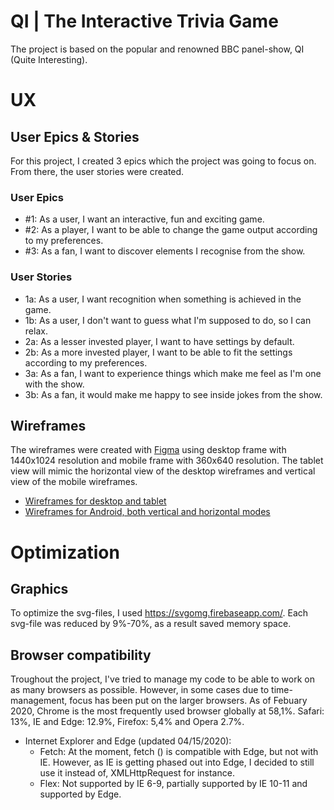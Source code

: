 # QI | The Interactive Trivia Game

The project is based on the popular and renowned BBC panel-show, QI (Quite Interesting).

# UX 

## User Epics & Stories

For this project, I created 3 epics which the project was going to focus on.
From there, the user stories were created.

### User Epics

- #1: As a user, I want an interactive, fun and exciting game.
- #2: As a player, I want to be able to change the game output according to my preferences.
- #3: As a fan, I want to discover elements I recognise from the show.

### User Stories

- 1a: As a user, I want recognition when something is achieved in the game.
- 1b: As a user, I don't want to guess what I'm supposed to do, so I can relax.
- 2a: As a lesser invested player, I want to have settings by default.
- 2b: As a more invested player, I want to be able to fit the settings according to my preferences.
- 3a: As a fan, I want to experience things which make me feel as I'm one with the show.
- 3b: As a fan, it would make me happy to see inside jokes from the show.

## Wireframes

The wireframes were created with [Figma](https://www.figma.com/) using desktop frame with 1440x1024 resolution and
mobile frame with 360x640 resolution. The tablet view will mimic the horizontal view of 
the desktop wireframes and vertical view of the mobile wireframes.

- [Wireframes for desktop and tablet](https://drive.google.com/file/d/1pP5lXm0wAV2CeT7902Hi35wqwvF6U3mJ/view?usp=sharing)
- [Wireframes for Android, both vertical and horizontal modes](https://drive.google.com/file/d/1-wCeThsL91tJUpkPDpE36bTpSyOMNnxO/view?usp=sharing)

# Optimization

## Graphics
To optimize the svg-files, I used https://svgomg.firebaseapp.com/. Each svg-file was reduced by 9%-70%, as a result saved memory space.

## Browser compatibility

Troughout the project, I've tried to manage my code to be able to work on as many 
browsers as possible. However, in some cases due to time-management, focus has been 
put on the larger browsers. As of Febuary 2020, Chrome is the most frequently used 
browser globally at 58,1%. Safari: 13%, IE and Edge: 12.9%, Firefox: 5,4% and Opera 2.7%.

* Internet Explorer and Edge (updated 04/15/2020):
    * Fetch: At the moment, fetch () is compatible with Edge, but not with IE.
    However, as IE is getting phased out into Edge, I decided to still use it instead of,
    XMLHttpRequest for instance.
    * Flex: Not supported by IE 6-9, partially supported by IE 10-11 and supported by Edge.